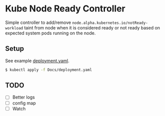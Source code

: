 # Kube Node Ready Controller

Simple controller to add/remove `node.alpha.kubernetes.io/notReady-workload`
taint from node when it is considered ready or not ready based on expected
system pods running on the node.

## Setup

See example [deployment.yaml](/Docs/deployment.yaml).

```bash
$ kubectl apply -f Docs/deployment.yaml
```

## TODO

* [ ] Better logs
* [ ] config map
* [ ] Watch
